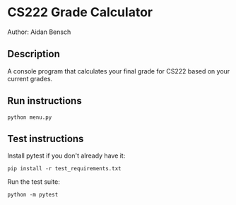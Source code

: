 # CS222 Grade Calculator
Author: Aidan Bensch
## Description
A console program that calculates your final grade for CS222 based on your current grades.
## Run instructions
```
python menu.py
```
## Test instructions
Install pytest if you don't already have it:
```
pip install -r test_requirements.txt
```
Run the test suite:
```
python -m pytest
```
